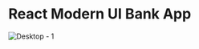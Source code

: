 # React Modern UI Bank App
![Desktop - 1](https://user-images.githubusercontent.com/95496291/189322542-f1ebb671-06de-4029-ad29-1a213cdb6d45.png)
